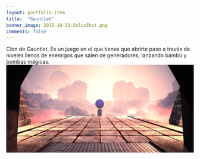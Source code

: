 ```yaml
---
layout: portfolio-item
title:  "Gauntlet"
banner_image: 2015-10-31-SolusShot.png
comments: false
---
```


Clon de Gauntlet. Es un juego en el que tienes que abrirte paso a través de niveles llenos de enemigos que salen de generadores, lanzando bambú y bombas mágicas.
![My helpful screenshot](/assets/images/2015-10-31-SolusShot.png)